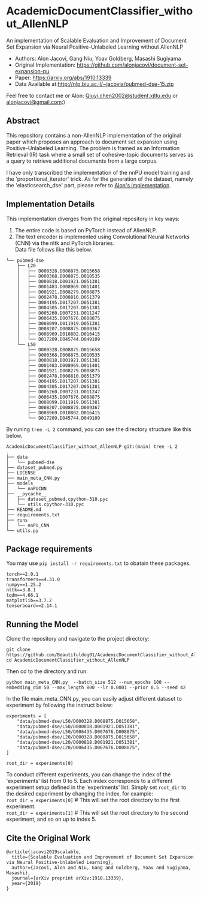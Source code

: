 # AcademicDocumentClassifier_without_AllenNLP

An implementation of Scalable Evaluation and Improvement of Document Set Expansion via Neural Positive-Unlabeled Learning without AllenNLP  

- Authors: Alon Jacovi, Gang Niu, Yoav Goldberg, Masashi Sugiyama  
- Original Implementation: <https://github.com/alonjacovi/document-set-expansion-pu>  
- Paper: <https://arxiv.org/abs/1910.13339>  
- Data Available at:<http://nlp.biu.ac.il/~jacovia/pubmed-dse-15.zip>

Feel free to contact me or Alon: <Qiuyi.chen2002@student.xjtlu.edu> or <alonjacovi@gmail.com>:)  

## Abstract

This repository contains a non-AllenNLP implementation of the original paper which proposes an approach to document set expansion using Positive-Unlabeled Learning. The problem is framed as an Information Retrieval (IR) task where a small set of cohesive-topic documents serves as a query to retrieve additional documents from a large corpus.  

I have only transcribed the implementation of the nnPU model training and the 'proportional_iterator' trick. As for the generation of the dataset, namely the 'elasticsearch_dse' part, please refer to [Alon's implementation](https://github.com/alonjacovi/document-set-expansion-pu).

## Implementation Details

This implementation diverges from the original repository in key ways:

1. The entire code is based on PyTorch instead of AllenNLP.
2. The text encoder is implemented using Convolutional Neural Networks (CNN) via the nltk and PyTorch libraries.  
Data file follows like this below.
```
└── pubmed-dse
    ├── L20
    │   ├── D000328.D008875.D015658
    │   ├── D000368.D008875.D010535
    │   ├── D000818.D001921.D051381
    │   ├── D001483.D008969.D011401
    │   ├── D001921.D008279.D008875
    │   ├── D002478.D008810.D051379
    │   ├── D004195.D017207.D051381
    │   ├── D004305.D017207.D051381
    │   ├── D005260.D007231.D011247
    │   ├── D006435.D007676.D008875
    │   ├── D008099.D011919.D051381
    │   ├── D008207.D008875.D009367
    │   ├── D008969.D010802.D016415
    │   └── D017209.D045744.D049109
    └── L50
        ├── D000328.D008875.D015658
        ├── D000368.D008875.D010535
        ├── D000818.D001921.D051381
        ├── D001483.D008969.D011401
        ├── D001921.D008279.D008875
        ├── D002478.D008810.D051379
        ├── D004195.D017207.D051381
        ├── D004305.D017207.D051381
        ├── D005260.D007231.D011247
        ├── D006435.D007676.D008875
        ├── D008099.D011919.D051381
        ├── D008207.D008875.D009367
        ├── D008969.D010802.D016415
        └── D017209.D045744.D049109
```

By runing ```tree -L 2``` command, you can see the directory structure like this below.  

```
AcademicDocumentClassifier_without_AllenNLP git:(main) tree -L 2
.
├── data
│   └── pubmed-dse
├── dataset_pubmed.py
├── LICENSE
├── main_meta_CNN.py
├── models
│   └── nnPUCNN
├── __pycache__
│   ├── dataset_pubmed.cpython-310.pyc
│   └── utils.cpython-310.pyc
├── README.md
├── requirements.txt
├── runs
│   └── nnPU_CNN
└── utils.py
```

## Package requirements

You may use ```pip install -r requirements.txt``` to obatain these packages.  

```
torch==2.0.1  
transformers==4.31.0  
numpy==1.25.2  
nltk==3.8.1  
tqdm==4.66.1  
matplotlib==3.7.2  
tensorboard==2.14.1  
```

## Running the Model

Clone the repository and navigate to the project directory:

```
git clone https://github.com/Beautifuldog01/AcademicDocumentClassifier_without_AllenNLP.git
cd AcademicDocumentClassifier_without_AllenNLP
```

Then cd to the directory and run:

```
python main_meta_CNN.py  --batch_size 512 --num_epochs 100 --embedding_dim 50 --max_length 800 --lr 0.0001 --prior 0.5 --seed 42
```

In the file main_meta_CNN.py, you can easily adjust different dataset to experiment by following the instruct below:

```
experiments = [
    "data/pubmed-dse/L50/D000328.D008875.D015658",
    "data/pubmed-dse/L50/D000818.D001921.D051381",
    "data/pubmed-dse/L50/D006435.D007676.D008875",
    "data/pubmed-dse/L20/D000328.D008875.D015658",
    "data/pubmed-dse/L20/D000818.D001921.D051381",
    "data/pubmed-dse/L20/D006435.D007676.D008875",
]

root_dir = experiments[0]
```

To conduct different experiments, you can change the index of the 'experiments' list from 0 to 5. Each index corresponds to a different experiment setup defined in the 'experiments' list.
Simply set ```root_dir``` to the desired experiment by changing the index, for example:  
```root_dir = experiments[0]```  # This will set the root directory to the first experiment.  
```root_dir = experiments[1]```  # This will set the root directory to the second experiment, and so on up to index 5.  

## Cite the Original Work

```
@article{jacovi2019scalable,
  title={Scalable Evaluation and Improvement of Document Set Expansion via Neural Positive-Unlabeled Learning},
  author={Jacovi, Alon and Niu, Gang and Goldberg, Yoav and Sugiyama, Masashi},
  journal={arXiv preprint arXiv:1910.13339},
  year={2019}
}
```
